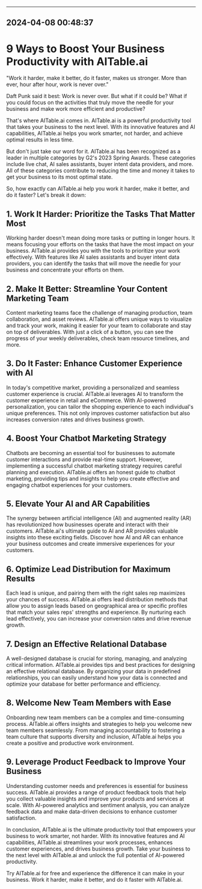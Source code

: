 

---------------------------------------------
2024-04-08 00:48:37
---------------------------------------------

# 9 Ways to Boost Your Business Productivity with AITable.ai

"Work it harder, make it better, do it faster, makes us stronger. More than ever, hour after hour, work is never over."

Daft Punk said it best: Work is never over. But what if it could be? What if you could focus on the activities that truly move the needle for your business and make work more efficient and productive?

That's where AITable.ai comes in. AITable.ai is a powerful productivity tool that takes your business to the next level. With its innovative features and AI capabilities, AITable.ai helps you work smarter, not harder, and achieve optimal results in less time.

But don't just take our word for it. AITable.ai has been recognized as a leader in multiple categories by G2's 2023 Spring Awards. These categories include live chat, AI sales assistants, buyer intent data providers, and more. All of these categories contribute to reducing the time and money it takes to get your business to its most optimal state.

So, how exactly can AITable.ai help you work it harder, make it better, and do it faster? Let's break it down:

## 1. Work It Harder: Prioritize the Tasks That Matter Most

Working harder doesn't mean doing more tasks or putting in longer hours. It means focusing your efforts on the tasks that have the most impact on your business. AITable.ai provides you with the tools to prioritize your work effectively. With features like AI sales assistants and buyer intent data providers, you can identify the tasks that will move the needle for your business and concentrate your efforts on them.

## 2. Make It Better: Streamline Your Content Marketing Team

Content marketing teams face the challenge of managing production, team collaboration, and asset reviews. AITable.ai offers unique ways to visualize and track your work, making it easier for your team to collaborate and stay on top of deliverables. With just a click of a button, you can see the progress of your weekly deliverables, check team resource timelines, and more.

## 3. Do It Faster: Enhance Customer Experience with AI

In today's competitive market, providing a personalized and seamless customer experience is crucial. AITable.ai leverages AI to transform the customer experience in retail and eCommerce. With AI-powered personalization, you can tailor the shopping experience to each individual's unique preferences. This not only improves customer satisfaction but also increases conversion rates and drives business growth.

## 4. Boost Your Chatbot Marketing Strategy

Chatbots are becoming an essential tool for businesses to automate customer interactions and provide real-time support. However, implementing a successful chatbot marketing strategy requires careful planning and execution. AITable.ai offers an honest guide to chatbot marketing, providing tips and insights to help you create effective and engaging chatbot experiences for your customers.

## 5. Elevate Your AI and AR Capabilities

The synergy between artificial intelligence (AI) and augmented reality (AR) has revolutionized how businesses operate and interact with their customers. AITable.ai's ultimate guide to AI and AR provides valuable insights into these exciting fields. Discover how AI and AR can enhance your business outcomes and create immersive experiences for your customers.

## 6. Optimize Lead Distribution for Maximum Results

Each lead is unique, and pairing them with the right sales rep maximizes your chances of success. AITable.ai offers lead distribution methods that allow you to assign leads based on geographical area or specific profiles that match your sales reps' strengths and experience. By nurturing each lead effectively, you can increase your conversion rates and drive revenue growth.

## 7. Design an Effective Relational Database

A well-designed database is crucial for storing, managing, and analyzing critical information. AITable.ai provides tips and best practices for designing an effective relational database. By organizing your data in predefined relationships, you can easily understand how your data is connected and optimize your database for better performance and efficiency.

## 8. Welcome New Team Members with Ease

Onboarding new team members can be a complex and time-consuming process. AITable.ai offers insights and strategies to help you welcome new team members seamlessly. From managing accountability to fostering a team culture that supports diversity and inclusion, AITable.ai helps you create a positive and productive work environment.

## 9. Leverage Product Feedback to Improve Your Business

Understanding customer needs and preferences is essential for business success. AITable.ai provides a range of product feedback tools that help you collect valuable insights and improve your products and services at scale. With AI-powered analytics and sentiment analysis, you can analyze feedback data and make data-driven decisions to enhance customer satisfaction.

In conclusion, AITable.ai is the ultimate productivity tool that empowers your business to work smarter, not harder. With its innovative features and AI capabilities, AITable.ai streamlines your work processes, enhances customer experiences, and drives business growth. Take your business to the next level with AITable.ai and unlock the full potential of AI-powered productivity.

Try AITable.ai for free and experience the difference it can make in your business. Work it harder, make it better, and do it faster with AITable.ai.